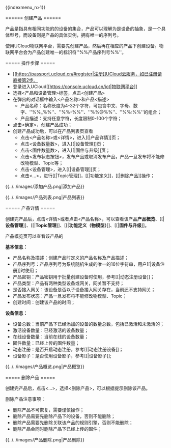{{indexmenu_n>1}}

====== 创建产品 ======

产品是指具有相同功能的的设备的集合，产品可以理解为是设备的抽象，是一个具体型号，而设备则是产品的具体实例，拥有唯一的序列号。

使用UCloud物联网平台，需要先创建产品，然后再在相应的产品下创建设备。物联网平台会为产品创建唯一的标识符''%%产品序列号%%''。

===== 操作步骤 =====

  - [[https://passport.ucloud.cn/#register|注册]]UCloud云服务，如已注册请直接第2步。
  - 登录进入UCloud[[https://console.ucloud.cn/iot|物联网平台]]
  - 选择<产品和设备管理>标签，点击<创建产品>
  - 在弹出的对话框中输入<产品名称>和产品<描述>
    * 产品名称：名称长度为4-32个字符，可包含中文、字母、数字、''%%_%%''、''%%-%%''、''%%@%%''、''%%:%%''的组合；
    * 产品描述：支持任意字符，长度限制0-100个字符；
  - 点击<确定>，创建产品成功；
  - 创建产品成功后，可以在产品列表页查看
    * 点击<产品名称>或<详情>，进入[[|产品详情]]页；
    * 点击<设备数量数>，进入[[|设备管理]]页；
    * 点击<固件数量数>，进入[[|固件与升级]]页；
    * 点击<发布状态按钮>，发布产品或取消发布产品，产品一旦发布将不能修改物模型、Topic等；
    * 点击<设备管理>，进入[[|设备管理]]页；
    * 点击<...>，进行[[|Topic管理]]，[[|功能定义]]，[[|删除产品]]操作；

{{../../images/添加产品.png|添加产品}}

{{../../images/产品列表.png|产品列表}}

===== 产品详情 =====

创建完产品后，点击<详情>或者点击<产品名称>，可以查看该产品**产品概览**、[[|**设备管理**]]、[[|**Topic管理**]]、[[|**功能定义（物模型）**]]、[[|**固件与升级**]]。

产品概览页可以查看该产品的

**基本信息：**

  * 产品名称及描述：创建产品时定义的产品名称及产品描述；
  * 产品序列号：产品序列号为系统随机生成的唯一的16位字符串，用户[[|设备注册]]时使用；
  * 产品密钥：产品密钥用于批量创建设备时使用，参考[[|动态注册设备]]；
  * 产品类型：产品有两种类型设备或网关，网关暂不支持；
  * 是否接入网关：该设备是否以子设备接入网关存在，当前还不支持网关；
  * 产品发布状态：产品一旦发布将不能修改物模型、Topic；
  * 创建时间：创建该产品的时间；

**设备信息：**

  * 设备总数：当前产品下已经添加的设备的数量总数，包括已激活和未激活的；
  * 激活设备数量：已经激活的设备数量；
  * 在线设备数量：当前在线的设备数量；
  * 固件数量：已经上传的固件数量；
  * 动态注册：是否开启动态注册，参考[[|动态注册设备]]；
  * 设备影子：是否使用设备影子，参考[[|设备影子]];

{{../../images/产品概览.png|产品概览}}

===== 删除产品 =====

创建完产品后，点击<...>，选择<删除产品>，可以根据提示删除该产品。

删除产品注意事项：

  * 删除产品不可恢复，需要谨慎操作；
  * 删除产品需要先删除产品下的设备，否则不能删除；
  * 删除产品需要先删除关联该产品的规则引擎，否则不能删除；
  * 删除产品会同时删除产品下已经上传的固件；

{{../../images/产品删除.png|产品删除}}

